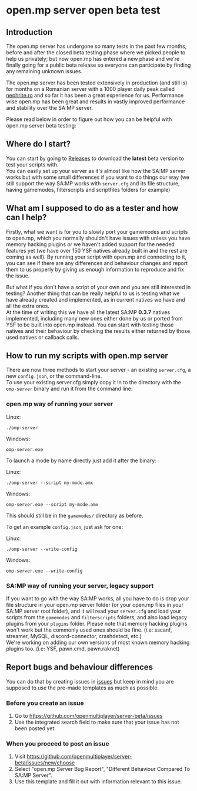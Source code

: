 # open.mp server open beta test

## Introduction
The open.mp server has undergone so many tests in the past few months, before and after the closed beta testing phase where we picked people to help us privately; 
but now open.mp has entered a new phase and we're finally going for a public beta release so everyone can participate by finding any remaining unknown issues.  

The open.mp server has been tested extensively in production (and still is) for months on a Romanian server with a 1000 player daily peak called [nephrite.ro](https://nephrite.ro/) and so far it has been a great experience for us. Performance wise open.mp has been great and results in vastly improved performance and stability over the SA:MP server.

Please read below in order to figure out how you can be helpful with open.mp server beta testing:

## Where do I start?
You can start by going to [Releases](https://github.com/openmultiplayer/server-beta/releases) to download the **latest** beta version to test your scripts with.  
You can easily set up your server as it's almost like how the SA:MP server works but with some small differences if you want to do things our way (we still support the way SA:MP works with `server.cfg` and its file structure, having gamemodes, filterscripts and scriptfiles folders for example)

## What am I supposed to do as a tester and how can I help?
Firstly, what we want is for you to slowly port your gamemodes and scripts to open.mp, which you normally shouldn't have issues with unless you have memory hacking plugins or we haven't added support for the needed features yet (we have over 150 YSF natives already built in and the rest are coming as well). By running your script with open.mp and connecting to it, you can see if there are any differences and behaviour changes and report them to us properly by giving us enough information to reproduce and fix the issue.

But what if you don't have a script of your own and you are still interested in testing? Another thing that can be really helpful to us is testing what we have already created and implemented, as in current natives we have and all the extra ones.  
At the time of writing this we have all the latest SA:MP **0.3.7** natives implemented, including many new ones either done by us or ported from YSF to be built into open.mp instead.
You can start with testing those natives and their behaviour by checking the results either returned by those used natives or callback calls.

## How to run my scripts with open.mp server
There are now three methods to start your server - an existing `server.cfg`, a new `config.json`, or the command-line.  
To use your existing server.cfg simply copy it in to the directory with the `omp-server` binary and run it from the command line:

### **open.mp way of running your server**
Linux:

```
./omp-server
```

Windows:

```
omp-server.exe
```

To launch a mode by name directly just add it after the binary:

Linux:

```
./omp-server --script my-mode.amx
```

Windows:

```
omp-server.exe --script my-mode.amx
```

This should still be in the `gamemodes/` directory as before.

To get an example `config.json`, just ask for one:

Linux:

```
./omp-server --write-config
```

Windows:

```
omp-server.exe --write-config
```

### **SA:MP way of running your server, legacy support**
If you want to go with the way SA:MP works, all you have to do is drop your file structure in your open.mp server folder (or your open.mp files in your SA:MP server root folder), and it will read your `server.cfg` and load your scripts from the `gamemodes` and `filterscripts` folders, and also load legacy plugins from your `plugins` folder. Please note that memory hacking plugins won't work but the commonly used ones should be fine. (i.e: sscanf, streamer, MySQL, discord-connector, crashdetect, etc.)  
We're working on adding our own versions of most known memory hacking plugins too. (i.e: YSF, pawn.cmd, pawn.raknet)

## Report bugs and behaviour differences
You can do that by creating issues in [issues](https://github.com/openmultiplayer/server-beta/issues) but keep in mind you are supposed to use the pre-made templates as much as possible.

### **Before you create an issue**
1. Go to https://github.com/openmultiplayer/server-beta/issues 
2. Use the integrated search field to make sure that your issue has not been posted yet.

### **When you proceed to post an issue**
1. Visit https://github.com/openmultiplayer/server-beta/issues/new/choose
2. Select "open.mp Server Bug Report", "Different Behaviour Compared To SA:MP Server".
3. Use this template and fill it out with information relevant to this issue.
